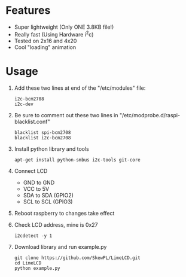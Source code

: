 # Features

 - Super lightweight (Only ONE 3.8KB file!)
 - Really fast (Using Hardware i<sup>2</sup>c)
 - Tested on 2x16 and 4x20
 - Cool "loading" animation

# Usage

1. Add these two lines at end of the "/etc/modules" file:

    ```
    i2c-bcm2708 
    i2c-dev
    ```

2. Be sure to comment out these two lines in "/etc/modprobe.d/raspi-blacklist.conf"

    ```
    blacklist spi-bcm2708
    blacklist i2c-bcm2708
    ```

3. Install python library and tools

    ```
    apt-get install python-smbus i2c-tools git-core
    ```

4. Connect LCD
   - GND to GND
   - VCC to 5V
   - SDA to SDA (GPIO2)
   - SCL to SCL (GPIO3)

5. Reboot raspberry to changes take effect

6. Check LCD address, mine is 0x27

    ```
    i2cdetect -y 1
    ```

7. Download library and run example.py

    ```
    git clone https://github.com/SkewPL/LimeLCD.git
    cd LimeLCD
    python example.py
    ```
